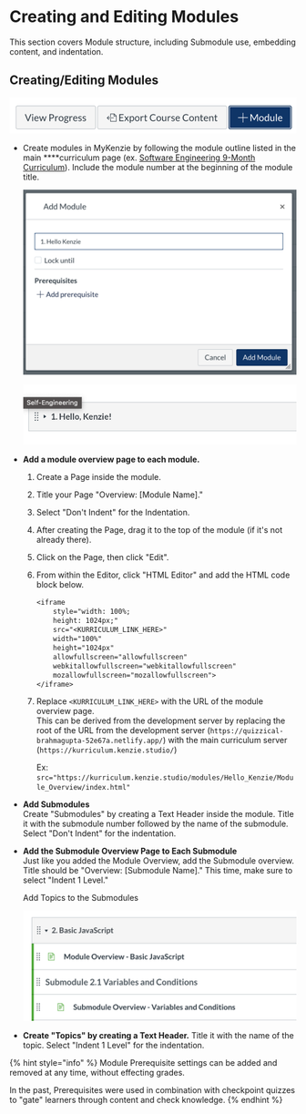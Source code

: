# Creating and Editing Modules

This section covers Module structure, including Submodule use, embedding content, and indentation.

## **Creating/Editing Modules**

![](../../../.gitbook/assets/screen-shot-2021-05-19-at-6.29.40-pm.png)

* Create modules in MyKenzie by following the module outline listed in the main ****curriculum page \(ex. [Software Engineering 9-Month Curriculum](https://quizzical-brahmagupta-52e67a.netlify.app/curriculum/index.html)\). Include the module number at the beginning of the module title.

  ![](../../../.gitbook/assets/screen-shot-2021-05-19-at-6.25.27-pm.png)



  ![](../../../.gitbook/assets/screen-shot-2021-05-19-at-6.23.04-pm.png)

* **Add a module overview page to each module.**
  1. Create a Page inside the module.
  2. Title your Page "Overview: \[Module Name\]."
  3. Select "Don't Indent" for the Indentation.
  4. After creating the Page, drag it to the top of the module \(if it's not already there\).
  5. Click on the Page, then click "Edit".
  6. From within the Editor, click "HTML Editor" and add the HTML code block below.

     ```markup
     <iframe 
         style="width: 100%; 
         height: 1024px;" 
         src="<KURRICULUM_LINK_HERE>" 
         width="100%" 
         height="1024px" 
         allowfullscreen="allowfullscreen" 
         webkitallowfullscreen="webkitallowfullscreen" 
         mozallowfullscreen="mozallowfullscreen">
     </iframe>
     ```

  7. Replace `<KURRICULUM_LINK_HERE>` with the URL of the module overview page.   
     This can be derived from the development server by replacing the root of the URL from the development server \(`https://quizzical-brahmagupta-52e67a.netlify.app/`\) with the main curriculum server \(`https://kurriculum.kenzie.studio/`\)  
  
     Ex: `src="https://kurriculum.kenzie.studio/modules/Hello_Kenzie/Module_Overview/index.html"` 
* **Add Submodules**  
  Create "Submodules" by creating a Text Header inside the module. Title it with the submodule number followed by the name of the submodule. Select "Don't Indent" for the indentation.

* **Add the Submodule Overview Page to Each Submodule**  
  Just like you added the Module Overview, add the Submodule overview. Title should be "Overview: \[Submodule Name\]." This time, make sure to select "Indent 1 Level."

  Add Topics to the Submodules  


  ![](../../../.gitbook/assets/screen-shot-2021-05-19-at-6.44.08-pm.png)  

* **Create "Topics" by creating a Text Header.** Title it with the name of the topic. Select "Indent 1 Level" for the indentation.

{% hint style="info" %}
Module Prerequisite settings can be added and removed at any time, without effecting grades.  
  
In the past, Prerequisites were used in combination with checkpoint quizzes to "gate" learners through content and check knowledge.
{% endhint %}



